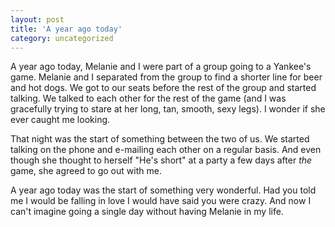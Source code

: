 ```yaml
---
layout: post
title: 'A year ago today'
category: uncategorized
---
```


A year ago today, Melanie and I were part of a group going to a Yankee's game.  Melanie and I separated from the group to find a shorter line for beer and hot dogs.  We got to our seats before the rest of the group and started talking.  We talked to each other for the rest of the game (and I was gracefully trying to stare at her long, tan, smooth, sexy legs).  I wonder if she ever caught me looking.

That night was the start of something between the two of us.  We started talking on the phone and e-mailing each other on a regular basis.  And even though she thought to herself "He's short" at a party a few days after *the* game, she agreed to go out with me.

A year ago today was the start of something very wonderful.  Had you told me I would be falling in love I would have said you were crazy.  And now I can't imagine going a single day without having Melanie in my life.
